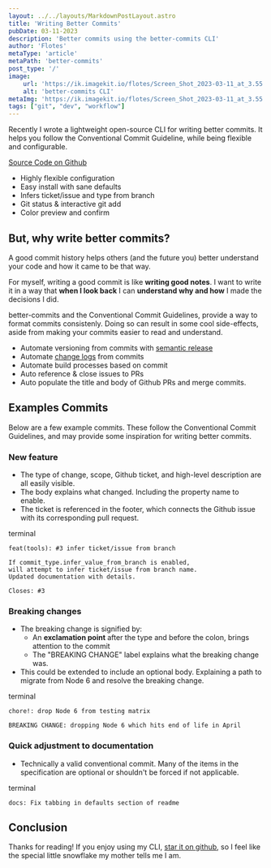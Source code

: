 ```yaml
---
layout: ../../layouts/MarkdownPostLayout.astro
title: 'Writing Better Commits'
pubDate: 03-11-2023
description: 'Better commits using the better-commits CLI'
author: 'Flotes'
metaType: 'article'
metaPath: 'better-commits'
post_type: '/'
image:
    url: 'https://ik.imagekit.io/flotes/Screen_Shot_2023-03-11_at_3.55.51_PM.png?updatedAt=1678571776015' 
    alt: 'better-commits CLI'
metaImg: 'https://ik.imagekit.io/flotes/Screen_Shot_2023-03-11_at_3.55.51_PM.png?updatedAt=1678571776015'   
tags: ["git", "dev", "workflow"]
---
```


Recently I wrote a lightweight open-source CLI for writing better commits. It helps you follow the Conventional Commit Guideline, while being flexible and configurable.

[Source Code on Github](https://github.com/Everduin94/better-commits) 
- Highly flexible configuration
- Easy install with sane defaults
- Infers ticket/issue and type from branch
- Git status & interactive git add
- Color preview and confirm

## But, why write better commits?

A good commit history helps others (and the future you) better understand your code and how it came to be that way.

For myself, writing a good commit is like **writing good notes**. I want to write it in a way that **when I look back** I can **understand why and how** I made the decisions I did.

better-commits and the Conventional Commit Guidelines, provide a way to format commits consistenly. Doing so can result in some cool side-effects, aside from making your commits easier to read and understand.
- Automate versioning from commits with [semantic release](https://github.com/semantic-release/semantic-release)
- Automate [change logs](https://github.com/lob/generate-changelog) from commits
- Automate build processes based on commit
- Auto reference & close issues to PRs
- Auto populate the title and body of Github PRs and merge commits.


## Examples Commits

Below are a few example commits. These follow the Conventional Commit Guidelines, and may provide some inspiration for writing better commits.

### New feature
- The type of change, scope, Github ticket, and high-level description are all easily visible.
- The body explains what changed. Including the property name to enable.
- The ticket is referenced in the footer, which connects the Github issue with its corresponding pull request.

<div class="file-header">
  <div class="circles">
    <div class="circle red"></div>
    <div class="circle yellow"></div>
    <div class="circle green"></div>
  </div>
  terminal
</div>

```
feat(tools): #3 infer ticket/issue from branch

If commit_type.infer_value_from_branch is enabled,
will attempt to infer ticket/issue from branch name.
Updated documentation with details.

Closes: #3
```

### Breaking changes
- The breaking change is signified by:
  - An **exclamation point** after the type and before the colon, brings attention to the commit
  - The "BREAKING CHANGE" label explains what the breaking change was.
- This could be extended to include an optional body. Explaining a path to migrate from Node 6 and resolve the breaking change.

<div class="file-header">
  <div class="circles">
    <div class="circle red"></div>
    <div class="circle yellow"></div>
    <div class="circle green"></div>
  </div>
  terminal
</div>

```
chore!: drop Node 6 from testing matrix

BREAKING CHANGE: dropping Node 6 which hits end of life in April
```

### Quick adjustment to documentation
- Technically a valid conventional commit. Many of the items in the specification are optional or shouldn't be forced if not applicable.


<div class="file-header">
  <div class="circles">
    <div class="circle red"></div>
    <div class="circle yellow"></div>
    <div class="circle green"></div>
  </div>
  terminal
</div>

```
docs: Fix tabbing in defaults section of readme
```

## Conclusion

Thanks for reading! If you enjoy using my CLI, [star it on github](https://github.com/Everduin94/better-commits), so I feel like the special little snowflake my mother tells me I am.


